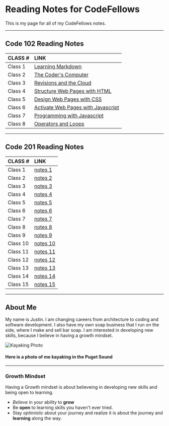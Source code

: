 # Reading Notes for CodeFellows

This is my page for all of my CodeFellows notes.

---
## Code 102 Reading Notes

|CLASS #|LINK
|:---|:---
|Class 1|[Learning Markdown](learningmarkdownnotes.md)
|Class 2|[The Coder's Computer](thecoderscomputer.md)
|Class 3|[Revisions and the Cloud](github.md)
|Class 4|[Structure Web Pages with HTML](structurehtml.md)
|Class 5|[Design Web Pages with CSS](designcss.md)
|Class 6|[Activate Web Pages with Javascript](activatejava.md)
|Class 7|[Programming with Javascript](programmingjava.md)
|Class 8|[Operators and Loops](operatorsloops.md)
---

## Code 201 Reading Notes

|CLASS #|LINK
|:---|:---
|Class 1|[notes 1](notes1.md)
|Class 2|[notes 2](notes2.md)
|Class 3|[notes 3](notes3.md)
|Class 4|[notes 4](notes4.md)
|Class 5|[notes 5](notes5.md)
|Class 6|[notes 6](notes6.md)
|Class 7|[notes 7](notes7.md)
|Class 8|[notes 8](notes8.md)
|Class 9|[notes 9](notes9.md)
|Class 10|[notes 10](notes10.md)
|Class 11|[notes 11](notes11.md)
|Class 12|[notes 12](notes12.md)
|Class 13|[notes 13](notes13.md)
|Class 14|[notes 14](notes14.md)
|Class 15|[notes 15](notes15.md)

---

## About Me

My name is Justin.  I am changing careers from architecture to coding and software development.  I also have my own soap business that I run on the side, where I make and sell bar soap.  I am interested in developing new skills, because I believe in having a growth mindset.

![Kayaking Photo](https://scontent-sea1-1.xx.fbcdn.net/v/t1.6435-9/121549527_10217143952062726_2814038383146855609_n.jpg?_nc_cat=105&ccb=1-3&_nc_sid=174925&_nc_ohc=dBlUCaM3B-kAX_7FUNu&_nc_oc=AQnhnMYBlvUQviH8X71n2cGDT1uI3nLdvKmO1bELGAT2ilT0WbdcqKLGdgWmSSnOxI4&_nc_ht=scontent-sea1-1.xx&oh=2e1b333d598fbbf3d46254770364bfa8&oe=60F1ECAE)
#### Here is a photo of me kayaking in the Puget Sound

---

### Growth Mindset

Having a Growth mindset is about believeing in developing new skills and being open to learning.

- *Believe* in your ability to **grow**
- Be **open** to learning skills you haven't ever tried.
- Stay *optimistic* about your journey and realize it is about the journey and **learning** along the way.
